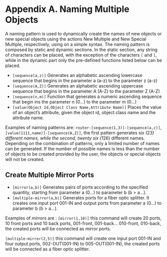 # Appendix A. Naming Multiple Objects

A naming pattern is used to dynamically create the names of new objects or new special objects
using the actions New Multiple and New Special Multiple, respectively, using on a simple syntax.
The naming pattern is composed by static and dynamic sections. In the static section, any string
of characters can be placed, with the exception of the characters `[` and `]`, while in the dynamic
part only the pre-defined functions listed below can be placed.

* `[sequence(a,z)]` Generates an alphabetic ascending lowercase sequence that begins in the parameter a (a-z) to the parameter z (a-z)
* `[sequence(A,Z)]` Generates an alphabetic ascending uppercase sequence that begins in the
parameter A (A-Z) to the parameter Z (A-Z)
* `[sequence(n,m)]` Function that generates a numeric ascending sequence that begin ins the
parameter n (0...) to the parameter m (0...)
* `[value(Object Id,Object Class Name,Attribute Name)]` Places the value of an object’s attribute, given the object id, object class name and the attribute name.

Examples of naming patterns are: `router-[sequence(1,3)]-[sequence(a,c)]`, `[value(1111,name)]-[sequence(A,Z)]`, the first pattern generates six (2*3) different names, while the second, twenty six (1*26) different names.
Depending on the combination of patterns, only a limited number of names can be generated. If the number of possible names is less than the number of objects to be created provided by the user, the objects or special objects will not be created.

## Create Multiple Mirror Ports

* `[mirror(a,b)]` Generates pairs of ports according to the specified quantity, starting from parameter a (0...) to parameter b (b > a...).
* `[multiple-mirror(a,b)]` Generates ports for a fiber optic splitter. It creates one input port 001-IN and output ports from parameter a (0...) to parameter b (b > a...).

Examples of mirrors are : `[mirror(1,10)]` this command will create 20 ports, 10 front ports and 10 back ports, 001-front, 001-back... 010-front, 010-back, the created ports will be connected as mirror ports.

`[multiple-mirror(2,5)]` this command will create one input port 001-IN and four output ports, 002-OUT(001-IN) to 005-OUT(001-IN), the created ports will be connected as a fiber optic splitter.
